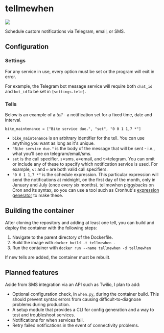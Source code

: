 # tellmewhen

![](https://img.shields.io/badge/status-under%20development-orange)

Schedule custom notifications via Telegram, email, or SMS.

## Configuration

### Settings

For any service in use, every option must be set or the program will exit in error. 

For example, the Telegram bot message service will require both `chat_id` and `bot_id` to be set in `[settings.tele]`.

### Tells

Below is an example of a *tell* - a notification set for a fixed time, date and interval.

```bike_maintenance = ["Bike service due.", "set", "0 0 1 1,7 *"]```

- `bike_maintenance` is an arbitrary identifier for the tell. You can use anything you want as long as it's unique.
- `"Bike service due."` is the body of the message that will be sent - i.e., what you'll see on telegram/email/sms.
- `set` is the call specifier. `s`=sms, `e`=email, and `t`=telegram. You can omit or include any of these to specify which notification service is used. For example, `st` and `e` are both valid call specifiers.
- `"0 0 1 1,7 *"` is the schedule expression. This particular expression will send the notifications at midnight, on the first day of the month, only in January and July (once every six months). tellmewhen piggybacks on Cron and its syntax, so you can use a tool such as Cronhub's [expression generator](https://crontab.cronhub.io/) to make these.

## Building the container

After cloning the repository and adding at least one tell, you can build and deploy the container with the following steps:

1) Navigate to the parent directory of the Dockerfile.
2) Build the image with `docker build -t tellmewhen .`
3) Run the container with `docker run --name tellmewhen -d tellmewhen`

If new tells are added, the container must be rebuilt.

## Planned features

Aside from SMS integration via an API such as Twilio, I plan to add:

- Optional configuration check, in `when.py`, during the container build. This should prevent syntax errors from causing difficult-to-diagnose problems during production.
- A setup module that provides a CLI for config generation and a way to test and troubleshoot services.
- Notifications for when services fail.
- Retry failed notifications in the event of connectivity problems.

